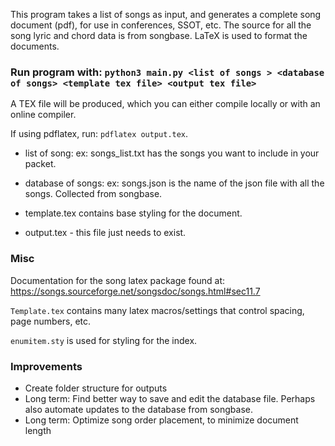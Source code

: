 This program takes a list of songs as input, and generates a complete song document (pdf), for use in conferences, SSOT, etc. The source for all the song lyric and chord data is from songbase. LaTeX is used to format the documents.

### Run program with:  `python3 main.py <list of songs > <database of songs> <template tex file> <output tex file>`

A TEX file will be produced, which you can either compile locally or with an online compiler.

If using pdflatex, run: `pdflatex output.tex`.

- list of song: ex: songs_list.txt has the songs you want to include in your packet. 

- database of songs: ex: songs.json is the name of the json file with all the songs. Collected from songbase.

- template.tex contains base styling for the document.
- output.tex - this file just needs to exist.

### Misc

Documentation for the song latex package found at: https://songs.sourceforge.net/songsdoc/songs.html#sec11.7

`Template.tex` contains many latex macros/settings that control spacing, page numbers, etc.

`enumitem.sty` is used for styling for the index.

### Improvements
- Create folder structure for outputs
- Long term: Find better way to save and edit the database file. Perhaps also automate updates to the database from songbase.
- Long term: Optimize song order placement, to minimize document length


